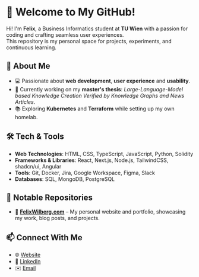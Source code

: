 # 🌟 Welcome to My GitHub!

Hi! I'm **Felix**, a Business Informatics student at **TU Wien** with a passion for coding and crafting seamless user experiences.  
This repository is my personal space for projects, experiments, and continuous learning.

## 🚀 About Me
- 💻 Passionate about **web development**, **user experience** and **usability**.
- 🎯 Currently working on my **master's thesis**: *Large-Language-Model based Knowledge Creation Verified by Knowledge Graphs and News Articles*.
- 📚 Exploring **Kubernetes** and **Terraform** while setting up my own homelab.

## 🛠️ Tech & Tools
- **Web Technologies**: HTML, CSS, TypeScript, JavaScript, Python, Solidity
- **Frameworks & Libraries**: React, Next.js, Node.js, TailwindCSS, shadcn/ui, Angular
- **Tools**: Git, Docker, Jira, Google Workspace, Figma, Slack
- **Databases**: SQL, MongoDB, PostgreSQL

## 📂 Notable Repositories
- 🔹 **[FelixWilberg.com](https://felixwilberg.com)** – My personal website and portfolio, showcasing my work, blog posts, and projects.

## 📫 Connect With Me
- 🌐 [Website](https://felixwilberg.com)
- 🔗 [LinkedIn](https://www.linkedin.com/in/felix-wilberg/)
- ✉️ [Email](mailto:felix@felixwilberg.com)  
